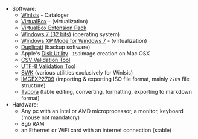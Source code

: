 * Software:
    - [WinIsis](http://modelo.bvsalud.org/download/winisis/winisis-Windows-1.5.3.exe) - Cataloger
    - [VirtualBox](https://www.virtualbox.org/) - (virtualization)
    - [VirtualBox Extension Pack](https://www.virtualbox.org/wiki/Downloads)
    - [Windows 7 (32 bits)](https://www.microsoft.com/es-es/software-download/windows7) (operating system)
    - [Windows XP Mode for Windows 7](https://www.microsoft.com/es-ar/download/details.aspx?id=8002)  - (virtualization)
    - [Duplicati](https://www.duplicati.com/) (backup software)
    - Apple's [Disk Utility](https://support.wdc.com/knowledgebase/answer.aspx?ID=1362) `.ISO`image creation on Mac OSX
    - [CSV Validation Tool](https://github.com/digital-preservation/csv-validator)
    - [UTF-8 Validation Tool](https://github.com/digital-preservation/utf8-validator)
    - [SWK](ftp://irbis.tomsk.ru/pub/isis/isis_products/swk-isis-utilites/) (various utilities exclusively for WinIsis)
    - [IMGEXP2709](ftp://irbis.tomsk.ru/pub/isis/isis_products/db-iso/ver4/impexp2709/) (importing & exporting ISO file format, mainly `2709` file structure)
    - [Typora](https://typora.io/) (table editing, converting, formatting, exporting to markdown format)
* Hardware:
    - Any pc with an Intel or AMD microprocessor, a monitor, keyboard (mouse not mandatory)
    - 8gb RAM
    - an Ethernet or WiFi card with an internet connection (stable)
    